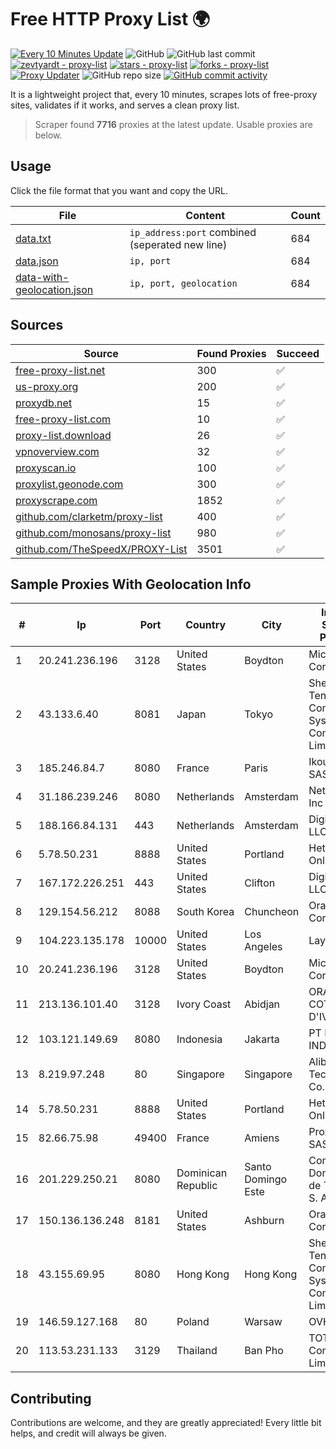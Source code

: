 
# Free HTTP Proxy List 🌍

[![Every 10 Minutes Update](https://github.com/mertguvencli/http-proxy-list/actions/workflows/main.yml/badge.svg?branch=main)](https://github.com/mertguvencli/http-proxy-list/actions/workflows/main.yml)
![GitHub](https://img.shields.io/github/license/mertguvencli/http-proxy-list)
![GitHub last commit](https://img.shields.io/github/last-commit/mertguvencli/http-proxy-list)
[![zevtyardt - proxy-list](https://img.shields.io/static/v1?label=zevtyardt&message=proxy-list&color=blue&logo=github)](https://github.com/zevtyardt/proxy-list "Go to GitHub repo")
[![stars - proxy-list](https://img.shields.io/github/stars/zevtyardt/proxy-list?style=social)](https://github.com/zevtyardt/proxy-list)
[![forks - proxy-list](https://img.shields.io/github/forks/zevtyardt/proxy-list?style=social)](https://github.com/zevtyardt/proxy-list)
[![Proxy Updater](https://github.com/zevtyardt/proxy-list/workflows/Proxy%20Updater/badge.svg)](https://github.com/zevtyardt/proxy-list/actions?query=workflow:"Proxy+Updater")
![GitHub repo size](https://img.shields.io/github/repo-size/zevtyardt/proxy-list)
[![GitHub commit activity](https://img.shields.io/github/commit-activity/m/zevtyardt/proxy-list?logo=commits)](https://github.com/zevtyardt/proxy-list/commits/main)

It is a lightweight project that, every 10 minutes, scrapes lots of free-proxy sites, validates if it works, and serves a clean proxy list.

> Scraper found **7716** proxies at the latest update. Usable proxies are below.

## Usage

Click the file format that you want and copy the URL.

|File|Content|Count|
|----|-------|-----|
|[data.txt](https://raw.githubusercontent.com/mertguvencli/http-proxy-list/main/proxy-list/data.txt)|`ip_address:port` combined (seperated new line)|684|
|[data.json](https://raw.githubusercontent.com/mertguvencli/http-proxy-list/main/proxy-list/data.json)|`ip, port`|684|
|[data-with-geolocation.json](https://raw.githubusercontent.com/mertguvencli/http-proxy-list/main/proxy-list/data-with-geolocation.json)|`ip, port, geolocation`|684|

## Sources

|Source|Found Proxies|Succeed|
|------|-------------|-------|
|[free-proxy-list.net](https://free-proxy-list.net)|300|✅|
|[us-proxy.org](https://www.us-proxy.org)|200|✅|
|[proxydb.net](http://proxydb.net)|15|✅|
|[free-proxy-list.com](https://free-proxy-list.com/?page=&port=&type%5B%5D=http&type%5B%5D=https&up_time=0&search=Search)|10|✅|
|[proxy-list.download](https://www.proxy-list.download/HTTP)|26|✅|
|[vpnoverview.com](https://vpnoverview.com/privacy/anonymous-browsing/free-proxy-servers)|32|✅|
|[proxyscan.io](https://www.proxyscan.io)|100|✅|
|[proxylist.geonode.com](https://proxylist.geonode.com/api/proxy-list?limit=300&page=1&sort_by=lastChecked&sort_type=desc&protocols=http,https)|300|✅|
|[proxyscrape.com](https://api.proxyscrape.com/v2/?request=displayproxies&protocol=http&timeout=10000&country=all&ssl=all&anonymity=all)|1852|✅|
|[github.com/clarketm/proxy-list](https://raw.githubusercontent.com/clarketm/proxy-list/master/proxy-list-raw.txt)|400|✅|
|[github.com/monosans/proxy-list](https://raw.githubusercontent.com/monosans/proxy-list/main/proxies/http.txt)|980|✅|
|[github.com/TheSpeedX/PROXY-List](https://raw.githubusercontent.com/TheSpeedX/PROXY-List/master/http.txt)|3501|✅|


## Sample Proxies With Geolocation Info

|#|Ip|Port|Country|City|Internet Service Provider|
|-|--|----|-------|----|-------------------------|
|1|20.241.236.196|3128|United States|Boydton|Microsoft Corporation|
|2|43.133.6.40|8081|Japan|Tokyo|Shenzhen Tencent Computer Systems Company Limited|
|3|185.246.84.7|8080|France|Paris|Ikoula Net SAS|
|4|31.186.239.246|8080|Netherlands|Amsterdam|NetSkope Inc|
|5|188.166.84.131|443|Netherlands|Amsterdam|DigitalOcean, LLC|
|6|5.78.50.231|8888|United States|Portland|Hetzner Online GmbH|
|7|167.172.226.251|443|United States|Clifton|DigitalOcean, LLC|
|8|129.154.56.212|8088|South Korea|Chuncheon|Oracle Corporation|
|9|104.223.135.178|10000|United States|Los Angeles|LayerHost|
|10|20.241.236.196|3128|United States|Boydton|Microsoft Corporation|
|11|213.136.101.40|3128|Ivory Coast|Abidjan|ORANGE COTE D'IVOIRE|
|12|103.121.149.69|8080|Indonesia|Jakarta|PT EMERIO INDONESIA|
|13|8.219.97.248|80|Singapore|Singapore|Alibaba (US) Technology Co., Ltd.|
|14|5.78.50.231|8888|United States|Portland|Hetzner Online GmbH|
|15|82.66.75.98|49400|France|Amiens|Proxad / Free SAS|
|16|201.229.250.21|8080|Dominican Republic|Santo Domingo Este|Compañía Dominicana de Teléfonos S. A.|
|17|150.136.136.248|8181|United States|Ashburn|Oracle Corporation|
|18|43.155.69.95|8080|Hong Kong|Hong Kong|Shenzhen Tencent Computer Systems Company Limited|
|19|146.59.127.168|80|Poland|Warsaw|OVH SAS|
|20|113.53.231.133|3129|Thailand|Ban Pho|TOT Public Company Limited|



## Contributing

Contributions are welcome, and they are greatly appreciated! Every
little bit helps, and credit will always be given.

